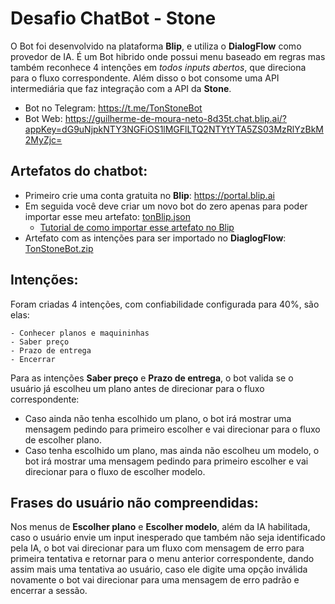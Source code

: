 # Desafio ChatBot - Stone

O Bot foi desenvolvido na plataforma **Blip**, e utiliza o **DialogFlow** como provedor de IA. É um Bot hibrido onde possui menu baseado em regras mas também reconhece 4 intenções em _todos inputs abertos_, que direciona para o fluxo correspondente. Além disso o bot consome uma API intermediária que faz integração com a API da **Stone**.

- Bot no Telegram: https://t.me/TonStoneBot
- Bot Web: https://guilherme-de-moura-neto-8d35t.chat.blip.ai/?appKey=dG9uNjpkNTY3NGFiOS1lMGFlLTQ2NTYtYTA5ZS03MzRlYzBkM2MyZjc=

## Artefatos do chatbot:

- Primeiro crie uma conta gratuita no **Blip**: https://portal.blip.ai
- Em seguida você deve criar um novo bot do zero apenas para poder importar esse meu artefato: [tonBlip.json](https://github.com/Guilheeeerme/ton-stone/blob/main/tonBlip.json)
  - [Tutorial de como importar esse artefato no Blip](https://help.blip.ai/hc/pt-br/articles/4474433224087-Como-importar-o-fluxo-de-um-bot-no-Builder#:~:text=Clique%20no%20bot%C3%A3o%20Configura%C3%A7%C3%B5es%20no%20menu%20lateral%20esquerdo,em%20Publicar%20fluxo%20para%20testar%20seu%20novo%20bot.)
- Artefato com as intenções para ser importado no **DiaglogFlow**: [TonStoneBot.zip](https://github.com/Guilheeeerme/ton-stone/blob/main/TonStoneBot.zip)

## Intenções:

Foram criadas 4 intenções, com confiabilidade configurada para 40%, são elas:

    - Conhecer planos e maquininhas
    - Saber preço
    - Prazo de entrega
    - Encerrar

Para as intenções **Saber preço** e **Prazo de entrega**, o bot valida se o usuário já escolheu um plano antes de direcionar para o fluxo correspondente:

- Caso ainda não tenha escolhido um plano, o bot irá mostrar uma mensagem pedindo para primeiro escolher e vai direcionar para o fluxo de escolher plano.
- Caso tenha escolhido um plano, mas ainda não escolheu um modelo, o bot irá mostrar uma mensagem pedindo para primeiro escolher e vai direcionar para o fluxo de escolher modelo.

## Frases do usuário não compreendidas:

Nos menus de **Escolher plano** e **Escolher modelo**, além da IA habilitada, caso o usuário envie um input inesperado que também não seja identificado pela IA, o bot vai direcionar para um fluxo com mensagem de erro para primeira tentativa e retornar para o menu anterior correspondente, dando assim mais uma tentativa ao usuário, caso ele digite uma opção inválida novamente o bot vai direcionar para uma mensagem de erro padrão e encerrar a sessão.
